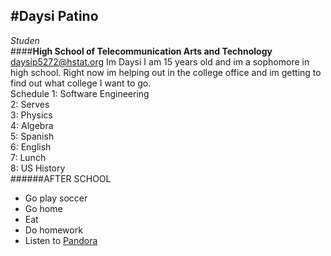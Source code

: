 #Daysi Patino 
---
_Studen_  
####**High School of Telecommunication Arts and Technology** 
daysip5272@hstat.org 
Im Daysi I am 15 years old and im a sophomore in high school. Right now im helping out in the college office and im getting to find out what college I want to go.   
Schedule 
1: Software Engineering  
2: Serves  
3: Physics   
4: Algebra   
5: Spanish   
6: English   
7: Lunch   
8: US History   
######AFTER SCHOOL
* Go play soccer 
* Go home 
* Eat 
* Do homework
* Listen to [Pandora](www.pandora.com)